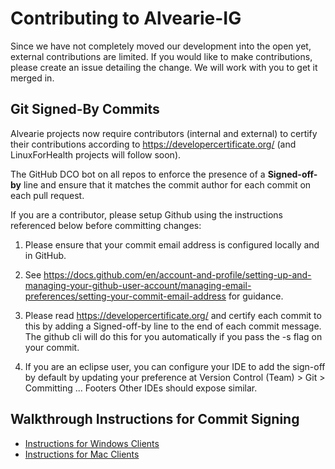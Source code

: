 # Contributing to Alvearie-IG
Since we have not completely moved our development into the open yet, external contributions are limited. If you would like to make contributions, please create an issue detailing the change. We will work with you to get it merged in.

## Git Signed-By Commits
Alvearie projects now require contributors (internal and external) to certify their contributions according to https://developercertificate.org/ (and LinuxForHealth projects will follow soon).

The GitHub DCO bot on all repos to enforce the presence of a **Signed-off-by** line and ensure that it matches the commit author for each commit on each pull request.

If you are a contributor, please setup Github using the instructions referenced below before committing changes:

1. Please ensure that your commit email address is configured locally and in GitHub.  

2. See https://docs.github.com/en/account-and-profile/setting-up-and-managing-your-github-user-account/managing-email-preferences/setting-your-commit-email-address for guidance.
   
3. Please read https://developercertificate.org/ and certify each commit to this by adding a Signed-off-by line to the end of each commit message.  The github cli will do this for you automatically if you pass the -s flag on your commit.


4. If you are an eclipse user, you can configure your IDE to add the sign-off by default by updating your preference at Version Control (Team) > Git > Committing ... Footers
Other IDEs should expose similar.

## Walkthrough Instructions for Commit Signing

- [Instructions for Windows Clients](https://dev.to/devmount/signed-git-commits-in-vs-code-36do) 
- [Instructions for Mac Clients](https://medium.com/@rwbutler/signing-commits-using-gpg-on-macos-7210362d15)
